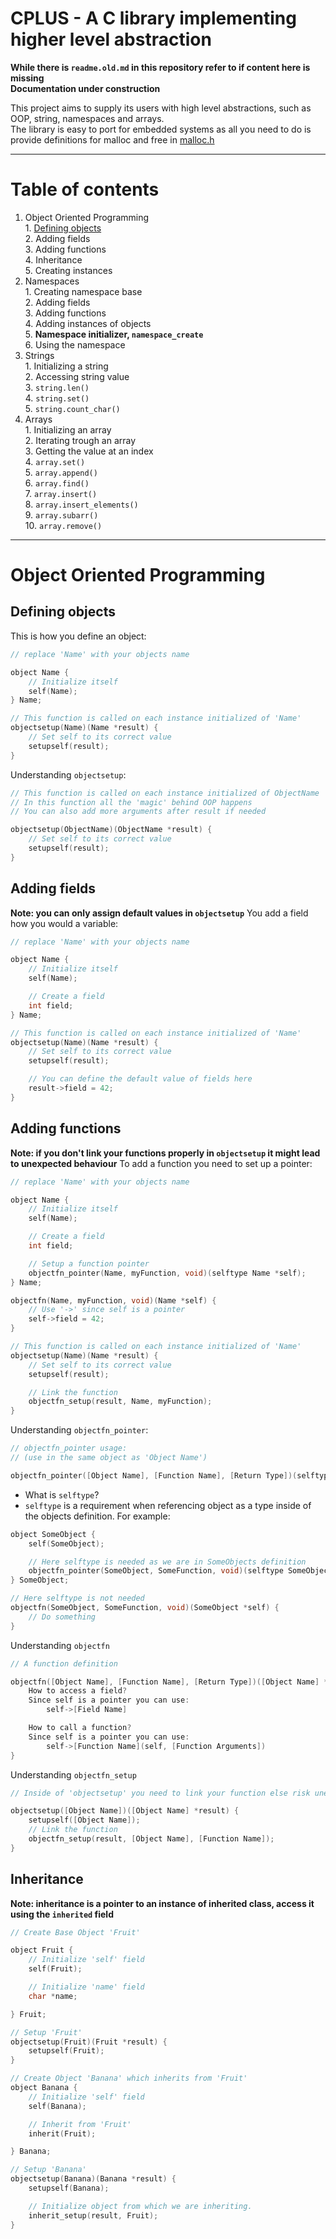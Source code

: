 # CPLUS - A C library implementing higher level abstraction

**While there is `readme.old.md` in this repository refer to if content here is missing**  
**Documentation under construction**

This project aims to supply its users with high level abstractions, such as OOP, string, namespaces and arrays.  
The library is easy to port for embedded systems as all you need to do is provide definitions for malloc and free in [malloc.h](https://github.com/wwidlishy/CPLUS/blob/main/cplus/externals/malloc.h)


---
# Table of contents

1. Object Oriented Programming  
	‎ 1. [Defining objects](#defining-objects)  
	‎ 2. Adding fields  
	‎ 3. Adding functions  
	‎ 4. Inheritance  
	‎ 5. Creating instances  
2. Namespaces  
	‎ 1. Creating namespace base  
	‎ 2. Adding fields  
	‎ 3. Adding functions  
	‎ 4. Adding instances of objects  
	‎ 5. **Namespace initializer, `namespace_create`**  
	‎ 6. Using the namespace  
3. Strings  
	‎ 1. Initializing a string  
	‎ 2. Accessing string value  
	‎ 3. `string.len()`  
	‎ 4. `string.set()`  
	‎ 5. `string.count_char()`  
4. Arrays  
	‎ 1. Initializing an array  
	‎ 2. Iterating trough an array  
	‎ 3. Getting the value at an index  
	‎ 4. `array.set()`  
	‎ 5. `array.append()`  
	‎ 6. `array.find()`  
	‎ 7. `array.insert()`  
	‎ 8. `array.insert_elements()`  
	‎ 9. `array.subarr()`  
	‎ 10. `array.remove()`  

---
# Object Oriented Programming

## Defining objects

This is how you define an object:

```c
// replace 'Name' with your objects name

object Name {
	// Initialize itself
	self(Name);
} Name;

// This function is called on each instance initialized of 'Name'
objectsetup(Name)(Name *result) {
	// Set self to its correct value
	setupself(result);
}
```

Understanding `objectsetup`:

```cpp
// This function is called on each instance initialized of ObjectName
// In this function all the 'magic' behind OOP happens
// You can also add more arguments after result if needed

objectsetup(ObjectName)(ObjectName *result) {
	// Set self to its correct value
	setupself(result);
}
```
## Adding fields

**Note: you can only assign default values in `objectsetup`**
You add a field how you would a variable:

```c
// replace 'Name' with your objects name

object Name {
	// Initialize itself
	self(Name);

	// Create a field
	int field;
} Name;

// This function is called on each instance initialized of 'Name'
objectsetup(Name)(Name *result) {
	// Set self to its correct value
	setupself(result);

	// You can define the default value of fields here
	result->field = 42;
}
```

## Adding functions

**Note: if you don't link your functions properly in `objectsetup` it might lead to unexpected behaviour**
To add a function you need to set up a pointer:

```c
// replace 'Name' with your objects name

object Name {
	// Initialize itself
	self(Name);

	// Create a field
	int field;

	// Setup a function pointer
	objectfn_pointer(Name, myFunction, void)(selftype Name *self);
} Name;

objectfn(Name, myFunction, void)(Name *self) {
	// Use '->' since self is a pointer
	self->field = 42;
}

// This function is called on each instance initialized of 'Name'
objectsetup(Name)(Name *result) {
	// Set self to its correct value
	setupself(result);

	// Link the function
	objectfn_setup(result, Name, myFunction);
}

```

Understanding `objectfn_pointer`:

```c
// objectfn_pointer usage:
// (use in the same object as 'Object Name')

objectfn_pointer([Object Name], [Function Name], [Return Type])(selftype [Object Name] *self, [More Arguments of the Function]);
```

- What is `selftype`?
- `selftype` is a requirement when referencing object as a type inside of the objects definition. For example:

```c
object SomeObject {
	self(SomeObject);	

	// Here selftype is needed as we are in SomeObjects definition
	objectfn_pointer(SomeObject, SomeFunction, void)(selftype SomeObject *self);
} SomeObject;

// Here selftype is not needed
objectfn(SomeObject, SomeFunction, void)(SomeObject *self) {
	// Do something
}
```

Understanding `objectfn`

```c
// A function definition

objectfn([Object Name], [Function Name], [Return Type])([Object Name] *self, [Additional Arguments if needed]) {
	How to access a field?
	Since self is a pointer you can use:
		self->[Field Name]

	How to call a function?
	Since self is a pointer you can use:
		self->[Function Name](self, [Function Arguments])
}

```

Understanding `objectfn_setup`

```c
// Inside of 'objectsetup' you need to link your function else risk unexpected behaviour

objectsetup([Object Name])([Object Name] *result) {
	setupself([Object Name]);
	// Link the function
	objectfn_setup(result, [Object Name], [Function Name]);
}

```
## Inheritance

**Note: inheritance is a pointer to an instance of inherited class, access it using the `inherited` field**

```c
// Create Base Object 'Fruit'

object Fruit {
	// Initialize 'self' field
    self(Fruit);

	// Initialize 'name' field
    char *name;

} Fruit;

// Setup 'Fruit'
objectsetup(Fruit)(Fruit *result) {
	setupself(Fruit);
}

// Create Object 'Banana' which inherits from 'Fruit'
object Banana {
	// Initialize 'self' field
    self(Banana);

	// Inherit from 'Fruit'
    inherit(Fruit);

} Banana;

// Setup 'Banana'
objectsetup(Banana)(Banana *result) {
	setupself(Banana);

	// Initialize object from which we are inheriting.
	inherit_setup(result, Fruit);
}

```
